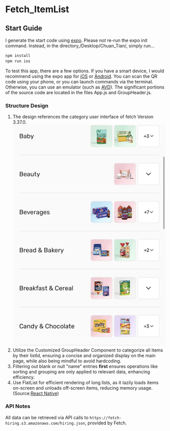 # Fetch_ItemList

## Start Guide

I generate the start code using [expo](https://expo.dev/). Please *not* re-run the expo init command. Instead, in the directory,/Desktop/Chuan_Tian/, simply run...

```bash
npm install
npm run ios
```

To test this app, there are a few options. If you have a smart device, I would recommend using the expo app for [iOS](https://apps.apple.com/us/app/expo-go/id982107779) or [Android](https://play.google.com/store/apps/details?id=host.exp.exponent&hl=en_US&gl=US). You can scan the QR code using your phone, or you can launch commands via the terminal. Otherwise, you can use an emulator (such as [AVD](https://developer.android.com/studio/run/emulator)). The significant portions of the source code are located in the files App.js and GroupHeader.js.

### Structure Design 
1. The design references the category user interface of fetch Version 3.37.0.!["fetch source"](/Desktop/Chuan_Tian/assets/fetchList.jpg)
2. Utilize the Customized GroupHeader Component to categorize all items by their listId, ensuring a concise and organized display on the main page, while also being mindful to avoid hardcoding.
3. Filtering out blank or null "name" entries **first** ensures operations like sorting and grouping are only applied to relevant data, enhancing efficiency.
4. Use FlatList for efficient rendering of long lists, as it lazily loads items on-screen and unloads off-screen items, reducing memory usage. (Source:[React Native](https://reactnative.dev/docs/scrollview))

### API Notes
All data can be retrieved via API calls to `https://fetch-hiring.s3.amazonaws.com/hiring.json`, provided by Fetch.
